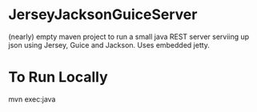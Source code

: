 JerseyJacksonGuiceServer
========================

(nearly) empty maven project to run a small java REST server serviing up json using Jersey, Guice and Jackson.  Uses embedded jetty.


To Run Locally
========================

mvn exec:java



